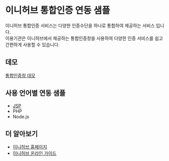 # 이니허브 통합인증 연동 샘플
이니허브 통합인증 서비스는 다양한 인증수단을 하나로 통합하여 제공하는 서비스 입니다.  
이용기관은 이니허브에서 제공하는 통합인증창을 사용하여 다양한 인증 서비스를 쉽고 간편하게 사용할 수 있습니다.

## 데모
[통합인증창 데모](https://codesandbox.io/p/sandbox/inihub-nodejs-sample-jyfrpp?file=/client/index.html:1,1)

## 사용 언어별 연동 샘플
* [JSP](https://github.com/initech-inihub/inihub-samples/tree/main/JSP)
* PHP
* Node.js



## 더 알아보기
* [이니허브 홈페이지](https://www.inihub.biz)
* [이니허브 온라인 가이드](http://www2.inihub.biz/docs)
